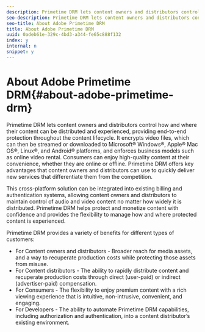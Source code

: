 ```yaml
---
description: Primetime DRM lets content owners and distributors control how and where their content can be distributed and experienced, providing end-to-end protection throughout the content lifecycle. It encrypts video files, which can then be streamed or downloaded to Microsoft® Windows®, Apple® Mac OS®, Linux®, and Android® platforms, and enforces business models such as online video rental. Consumers can enjoy high-quality content at their convenience, whether they are online or offline. Primetime DRM offers key advantages that content owners and distributors can use to quickly deliver new services that differentiate them from the competition.
seo-description: Primetime DRM lets content owners and distributors control how and where their content can be distributed and experienced, providing end-to-end protection throughout the content lifecycle. It encrypts video files, which can then be streamed or downloaded to Microsoft® Windows®, Apple® Mac OS®, Linux®, and Android® platforms, and enforces business models such as online video rental. Consumers can enjoy high-quality content at their convenience, whether they are online or offline. Primetime DRM offers key advantages that content owners and distributors can use to quickly deliver new services that differentiate them from the competition.
seo-title: About Adobe Primetime DRM
title: About Adobe Primetime DRM
uuid: 0adeb61e-329c-4bd3-a344-fe65c888f132
index: y
internal: n
snippet: y
---
```


# About Adobe Primetime DRM{#about-adobe-primetime-drm}

Primetime DRM lets content owners and distributors control how and where their content can be distributed and experienced, providing end-to-end protection throughout the content lifecycle. It encrypts video files, which can then be streamed or downloaded to Microsoft® Windows®, Apple® Mac OS®, Linux®, and Android® platforms, and enforces business models such as online video rental. Consumers can enjoy high-quality content at their convenience, whether they are online or offline. Primetime DRM offers key advantages that content owners and distributors can use to quickly deliver new services that differentiate them from the competition.

This cross-platform solution can be integrated into existing billing and authentication systems, allowing content owners and distributors to maintain control of audio and video content no matter how widely it is distributed. Primetime DRM helps protect and monetize content with confidence and provides the flexibility to manage how and where protected content is experienced.

Primetime DRM provides a variety of benefits for different types of customers:

* For Content owners and distributors - Broader reach for media assets, and a way to recuperate production costs while protecting those assets from misuse. 
* For Content distributors - The ability to rapidly distribute content and recuperate production costs through direct (user-paid) or indirect (advertiser-paid) compensation. 
* For Consumers - The flexibility to enjoy premium content with a rich viewing experience that is intuitive, non-intrusive, convenient, and engaging. 
* For Developers - The ability to automate Primetime DRM capabilities, including authorization and authentication, into a content distributor’s existing environment.

